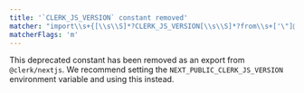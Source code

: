 ```yaml
---
title: '`CLERK_JS_VERSION` constant removed'
matcher: "import\\s+{[\\s\\S]*?CLERK_JS_VERSION[\\s\\S]*?from\\s+['\"]@clerk\\/nextjs[\\s\\S]*?['\"]"
matcherFlags: 'm'
---
```


This deprecated constant has been removed as an export from `@clerk/nextjs`. We recommend setting the `NEXT_PUBLIC_CLERK_JS_VERSION` environment variable and using this instead.
